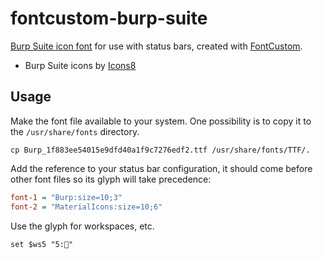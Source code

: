 # fontcustom-burp-suite

[Burp Suite icon font](https://noam09.github.io/fontcustom-burp-suite/Burp-preview.html) for use with status bars, created with [FontCustom](https://github.com/FontCustom/fontcustom).

* Burp Suite icons by [Icons8](https://icons8.com)

## Usage

Make the font file available to your system. One possibility is to copy it to the `/usr/share/fonts` directory.

```console
cp Burp_1f883ee54015e9dfd40a1f9c7276edf2.ttf /usr/share/fonts/TTF/.
```

Add the reference to your status bar configuration, it should come before other font files so its glyph will take precedence:

```ini
font-1 = "Burp:size=10;3"
font-2 = "MaterialIcons:size=10;6"
```

Use the glyph for workspaces, etc.

```
set $ws5 "5:"
```
